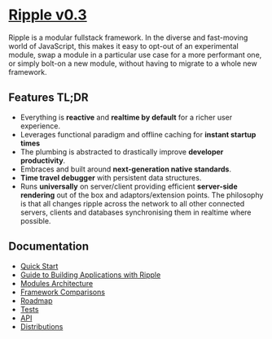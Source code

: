 # [Ripple v0.3](https://github.com/pemrouz/ripple)

Ripple is a modular fullstack framework. In the diverse and fast-moving world of JavaScript, this makes it easy to opt-out of an experimental module, swap a module in a particular use case for a more performant one, or simply bolt-on a new module, without having to migrate to a whole new framework.

## Features TL;DR

* Everything is **reactive** and **realtime by default** for a richer user experience. 
* Leverages functional paradigm and offline caching for **instant startup times**
* The plumbing is abstracted to drastically improve **developer productivity**. 
* Embraces and built around **next-generation native standards**.
* **Time travel debugger** with persistent data structures.
* Runs **universally** on server/client providing efficient **server-side rendering** out of the box and adaptors/extension points. The philosophy is that all changes ripple across the network to all other connected servers, clients and databases synchronising them in realtime where possible.
 
## Documentation

* [Quick Start](https://github.com/rijs/docs/blob/master/quick-start.md)
* [Guide to Building Applications with Ripple](https://github.com/rijs/docs/blob/master/primer.md)
* [Modules Architecture](https://github.com/rijs/docs/blob/master/architecture.md)
* [Framework Comparisons](https://github.com/rijs/docs/blob/master/comparisons.md)
* [Roadmap](https://github.com/rijs/docs/blob/master/roadmap.md)
* [Tests](https://github.com/rijs/docs/blob/master/tests.md)
* [API](https://github.com/rijs/docs/blob/master/api.md)
* [Distributions](https://github.com/rijs/docs/blob/master/distributions.md)
